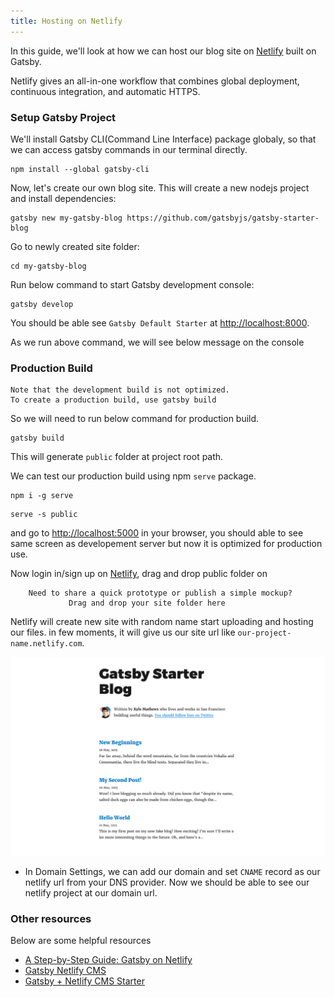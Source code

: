 ```yaml
---
title: Hosting on Netlify
---
```


In this guide, we'll look at how we can host our blog site on [Netlify](https://www.netlify.com/) built on Gatsby.

Netlify gives an all-in-one workflow that combines global deployment, continuous integration, and automatic HTTPS.

### Setup Gatsby Project

We'll install Gatsby CLI(Command Line Interface) package globaly, so that we can access gatsby commands in our terminal directly.

```
npm install --global gatsby-cli
```

Now, let's create our own blog site. This will create a new nodejs project and install dependencies:

```
gatsby new my-gatsby-blog https://github.com/gatsbyjs/gatsby-starter-blog
```

Go to newly created site folder:

```
cd my-gatsby-blog
```

Run below command to start Gatsby development console:

```
gatsby develop
```

You should be able see `Gatsby Default Starter` at [http://localhost:8000](http://localhost:8000).

As we run above command, we will see below message on the console

### Production Build

```
Note that the development build is not optimized.
To create a production build, use gatsby build
```

So we will need to run below command for production build.

```
gatsby build
```

This will generate `public` folder at project root path.

We can test our production build using npm `serve` package.

```
npm i -g serve
```

```
serve -s public
```

and go to [http://localhost:5000](http://localhost:5000) in your browser, you should able to see same screen as developement server but now it is optimized for production use.

Now login in/sign up on [Netlify](https://app.netlify.com/), drag and drop public folder on

```
    Need to share a quick prototype or publish a simple mockup?
             Drag and drop your site folder here
```

Netlify will create new site with random name start uploading and hosting our files. in few moments, it will give us our site url like `our-project-name.netlify.com`.

![alt text](./images/blog-hosting-on-netlify.png "Gatsby Starter Blog")

- In Domain Settings, we can add our domain and set `CNAME` record as our netlify url from your DNS provider. Now we should be able to see our netlify project at our domain url.

### Other resources

Below are some helpful resources

- [A Step-by-Step Guide: Gatsby on Netlify](https://www.netlify.com/blog/2016/02/24/a-step-by-step-guide-gatsby-on-netlify/)
- [Gatsby Netlify CMS](https://www.gatsbyjs.org/packages/gatsby-plugin-netlify-cms)
- [Gatsby + Netlify CMS Starter](https://github.com/netlify-templates/gatsby-starter-netlify-cms)
